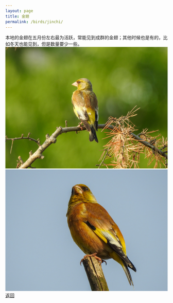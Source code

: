 ```yaml
---
layout: page
title: 金翅
permalink: /birds/jinchi/
---
```

本地的金翅在五月份左右最为活跃，常能见到成群的金翅；其他时候也是有的，比如冬天也能见到，但是数量要少一些。
![](../picture/金翅/DSCN2021.jpg)
![](../picture/金翅/DSCN7434.jpg)
[返回](../../)